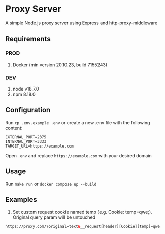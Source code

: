 # Proxy Server
A simple Node.js proxy server using Express and http-proxy-middleware

## Requirements

### PROD

1) Docker (min version 20.10.23, build 7155243)

### DEV

1) node v18.7.0
2) npm 8.18.0

## Configuration

Run `cp .env.example .env` or create a new .env file with the following content:

```dotenv
EXTERNAL_PORT=2375
INTERNAL_PORT=3333
TARGET_URL=https://example.com
```

Open `.env` and replace `https://example.com` with your desired domain

## Usage

Run `make run` or `docker compose up --build`

## Examples

1) Set custom request cookie named temp (e.g. Cookie: temp=qwe;). Original query param will be untouched
```html
https://proxy.com/?original=text&__request[header][Cookie][temp]=qwe
```

